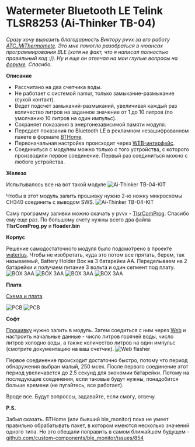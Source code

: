 # Watermeter Bluetooth LE Telink TLSR8253 (Ai-Thinker TB-04)

_Сразу хочу выразить благодарность Виктору pvvx за его работу [ATC_MiThermomete](https://github.com/pvvx/ATC_MiThermometer). Это мне помогло разобраться в нюансах программирования BLE (хотя не факт, что я написал полностью правильный код :)). Ну и еще он отвечал на мои глупые вопросы на [форуме](https://esp8266.ru/forum/threads/ble-moduli-tb-04-tb-03f-tlsr8253f512.5362). Спасибо._

**Описание**

* Рассчитано на два счетчика воды.
* Не работает с системой namur, только замыкание-размыкание (сухой контакт).
* Ведет подсчет замыканий-размыканий, увеличивая каждый раз количество литров на заданное значение от 1 до 10 литров (по умолчанию 10 литров на один импульс).
* Сохраняет показания в энергонезависимой памяти модуля.
* Передает показания по Bluetooth LE в рекламном незашифрованном пакете в формате [BTHome](https://bthome.io/).
* Первоначальная настройка происходит через [WEB-интерфейс](https://www.slacky.ru/watermeter_ble/TelinkFlasherAndConfig.html). 
* Соединиться с модулем можно только с того устройства, с которого производили первое соединение. Первый раз соединиться можно с любого устройства.

**Железо**

Испытывалось все на вот такой модуле
<img src="https://raw.githubusercontent.com/slacky1965/watermeter_ble/main/doc/images/TB-04-KIT-top.jpg" alt="Ai-Thinker TB-04-KIT"/>

Чтобы в этот модуль залить прошивку нужно 2-ю ножку микросхемы CH340 соединить с выводом SWS.
<img src="https://raw.githubusercontent.com/slacky1965/watermeter_ble/main/doc/images/TB-04-KIT-wire.jpg" alt="Ai-Thinker TB-04-KIT"/>

Саму программу заливки можно скачать у pvvx - [TlsrComProg](https://github.com/pvvx/TlsrComProg825x). Спасибо ему еще раз.
По большому счету нужны всего два файла **TlsrComProg.py** и **floader.bin**

**Корпус**

Решение самодостаточного модуля было подсмотрено в проекте [waterius](https://github.com/dontsovcmc/waterius).
Чтобы не изобретать, куда это потом все прятать, берем, так называемый, Battery Holder Box на 3 батарейки АА. Переделываем на 2 батарейки и получаем питание 3 вольта и один сегмент под плату.
<img src="https://raw.githubusercontent.com/slacky1965/watermeter_ble/main/doc/box/box1.jpg" alt="BOX 3AA"/>
<img src="https://raw.githubusercontent.com/slacky1965/watermeter_ble/main/doc/box/box2.jpg" alt="BOX 3AA"/>
<img src="https://raw.githubusercontent.com/slacky1965/watermeter_ble/main/doc/box/box3.jpg" alt="BOX 3AA"/>
<img src="https://raw.githubusercontent.com/slacky1965/watermeter_ble/main/doc/box/box4.jpg" alt="BOX 3AA"/>

**Плата**

[Схема и плата](https://oshwlab.com/slacky/watermeter_tlsr8253).

<img src="https://raw.githubusercontent.com/slacky1965/watermeter_ble/main/doc/board/board_top.jpg" alt="PCB"/>

<img src="https://raw.githubusercontent.com/slacky1965/watermeter_ble/main/doc/board/module.jpg" alt="PCB"/>

**Софт**

[Прошивку](https://raw.githubusercontent.com/slacky1965/watermeter_ble/main/watermeter_ble_V1.6.bin) нужно залить в модуль. Затем соедиться с ним через [Web](https://www.slacky.ru/watermeter_ble/TelinkFlasherAndConfig.html) и настроить начальные данные - число литров горячей воды, число литров холодно воды, а также количество литров на один импульс (смотрите документацию на ваш счетчик).
<img src="https://raw.githubusercontent.com/slacky1965/watermeter_ble/main/doc/images/connect.jpg" alt="Web flasher"/>

Первое соединение происходит достаточно быстро, потому что период обнаружения выбран малый, 250 мсек. После первого соединение этот период увеличавется до 2.5 секунд для экономии батарейки. Потому на последующие соединения, если таковые будут нужны, понадобится больше времени (не пугайтесь, все работает).

Вроде все. Будут вопроссы, задавайте, если смогу, отвечу.

**P.S.**

Забыл сказать. BTHome (или бывший ble_monitor) пока не умеет правильно обрабатывать пакет, в котором имеются несколько значений одного типа. Но это обещали поправить в самом ближайшем будущем - [github.com/custom-components/ble_monitor/issues/854](https://github.com/custom-components/ble_monitor/issues/854)


